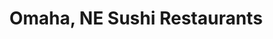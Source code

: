 ---
layout: city
title: Omaha, NE Sushi Restaurants
permalink: /nebraska/omaha/
stateAbbr: NE
stateName: Nebraska
cityName: Omaha
---